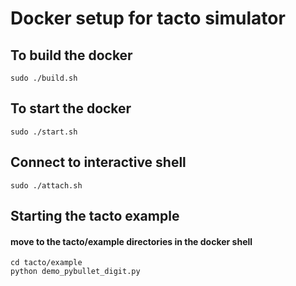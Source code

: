 # Docker setup for tacto simulator

## To build the docker
    sudo ./build.sh

## To start the docker
    sudo ./start.sh

## Connect to interactive shell
    sudo ./attach.sh

## Starting the tacto example
#### move to the tacto/example directories in the docker shell
    cd tacto/example
    python demo_pybullet_digit.py